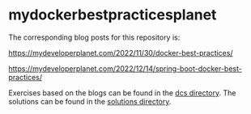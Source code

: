 # mydockerbestpracticesplanet

The corresponding blog posts for this repository is: 

https://mydeveloperplanet.com/2022/11/30/docker-best-practices/

https://mydeveloperplanet.com/2022/12/14/spring-boot-docker-best-practices/

Exercises based on the blogs can be found in the [dcs directory](dcs).
The solutions can be found in the [solutions directory](dcs/solutions).